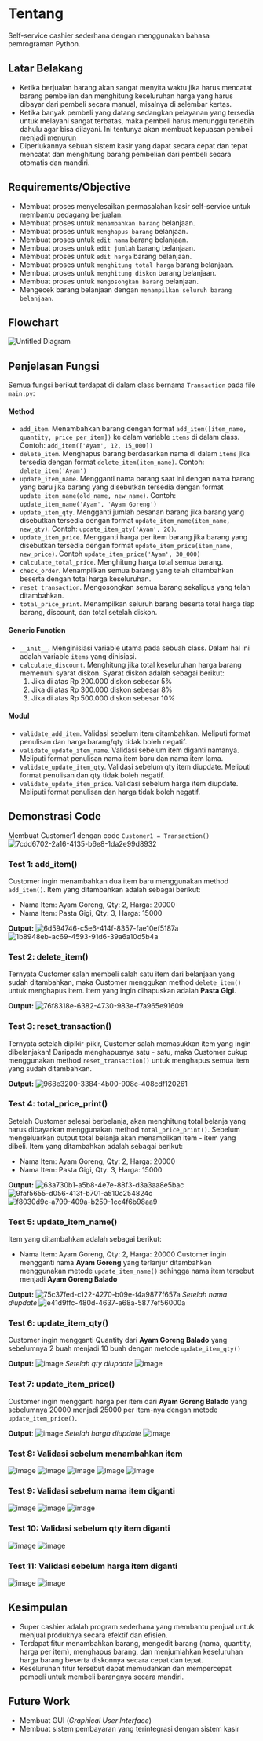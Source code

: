 # Tentang
Self-service cashier sederhana dengan menggunakan bahasa pemrograman Python.

## Latar Belakang
- Ketika berjualan barang akan sangat menyita waktu jika harus mencatat barang pembelian dan menghitung keseluruhan harga yang harus dibayar dari pembeli secara manual, misalnya di selembar kertas.
- Ketika banyak pembeli yang datang sedangkan pelayanan yang tersedia untuk melayani sangat terbatas, maka pembeli harus menunggu terlebih dahulu agar bisa dilayani. Ini tentunya akan membuat kepuasan pembeli menjadi menurun
- Diperlukannya sebuah sistem kasir yang dapat secara cepat dan tepat mencatat dan menghitung barang pembelian dari pembeli secara otomatis dan mandiri.

## Requirements/Objective
- Membuat proses menyelesaikan permasalahan kasir self-service untuk membantu pedagang berjualan.
- Membuat proses untuk `menambahkan barang` belanjaan.
- Membuat proses untuk `menghapus barang` belanjaan.
- Membuat proses untuk `edit nama` barang belanjaan.
- Membuat proses untuk `edit jumlah` barang belanjaan. 
- Membuat proses untuk `edit harga` barang belanjaan.
- Membuat proses untuk `menghitung total harga` barang belanjaan.
- Membuat proses untuk `menghitung diskon` barang belanjaan.
- Membuat proses untuk `mengosongkan barang` belanjaan.
- Mengecek barang belanjaan dengan `menampilkan seluruh barang belanjaan`.

## Flowchart
![Untitled Diagram](https://user-images.githubusercontent.com/24706517/210150924-1bea1e4e-c470-417c-9b0a-7e93188c96c8.jpg)

## Penjelasan Fungsi
Semua fungsi berikut terdapat di dalam class bernama `Transaction` pada file `main.py`:

#### Method
- `add_item`. Menambahkan barang dengan format `add_item([item_name, quantity, price_per_item])` ke dalam variable `items` di dalam class. Contoh: `add_item(['Ayam', 12, 15_000])`
- `delete_item`. Menghapus barang berdasarkan nama di dalam `items` jika tersedia dengan format `delete_item(item_name)`. Contoh: `delete_item('Ayam')`
- `update_item_name`. Mengganti nama barang saat ini dengan nama barang yang baru jika barang yang disebutkan tersedia dengan format `update_item_name(old_name, new_name)`. Contoh: `update_item_name('Ayam', 'Ayam Goreng')`
- `update_item_qty`. Mengganti jumlah pesanan barang jika barang yang disebutkan tersedia dengan format `update_item_name(item_name, new_qty)`. Contoh: `update_item_qty('Ayam', 20)`.
- `update_item_price`. Mengganti harga per item barang jika barang yang disebutkan tersedia dengan format `update_item_price(item_name, new_price)`. Contoh `update_item_price('Ayam', 30_000)`
- `calculate_total_price`. Menghitung harga total semua barang.
- `check_order`. Menampilkan semua barang yang telah ditambahkan beserta dengan total harga keseluruhan.
- `reset_transaction`. Mengosongkan semua barang sekaligus yang telah ditambahkan.
- `total_price_print`. Menampilkan seluruh barang beserta total harga tiap barang, discount, dan total setelah diskon.

#### Generic Function
- `__init__`. Menginisiasi variable utama pada sebuah class. Dalam hal ini adalah variable `items` yang dinisiasi.
- `calculate_discount`. Menghitung jika total keseluruhan harga barang memenuhi syarat diskon. Syarat diskon adalah sebagai berikut:
	1. Jika di atas Rp 200.000 diskon sebesar 5%
	2. Jika di atas Rp 300.000 diskon sebesar 8%
	3. Jika di atas Rp 500.000 diskon sebesar 10%

#### Modul
- `validate_add_item`. Validasi sebelum item ditambahkan. Meliputi format penulisan dan harga barang/qty tidak boleh negatif.
- `validate_update_item_name`. Validasi sebelum item diganti namanya. Meliputi format penulisan nama item baru dan nama item lama.
- `validate_update_item_qty`. Validasi sebelum qty item diupdate. Meliputi format penulisan dan qty tidak boleh negatif.
- `validate_update_item_price`. Validasi sebelum harga item diupdate. Meliputi format penulisan dan harga tidak boleh negatif.

## Demonstrasi Code
Membuat Customer1 dengan code `Customer1 = Transaction()`
![7cdd6702-2a16-4135-b6e8-1da2e99d8932](https://user-images.githubusercontent.com/24706517/210150937-b8ca9f67-2b97-4bab-bae6-39cd9c7cb746.png)

### Test 1: add_item()
Customer ingin menambahkan dua item baru menggunakan method `add_item()`. Item yang ditambahkan adalah sebagai berikut:
- Nama Item: Ayam Goreng, Qty: 2, Harga: 20000
- Nama Item: Pasta Gigi, Qty: 3, Harga: 15000

**Output:**
![6d594746-c5e6-414f-8357-fae10ef5187a](https://user-images.githubusercontent.com/24706517/210166197-f7d170f6-aae2-499d-b6bf-63bfc65b0c35.png)
![1b8948eb-ac69-4593-91d6-39a6a10d5b4a](https://user-images.githubusercontent.com/24706517/210166208-3c0358f9-60c4-4207-abf5-16879a89f7b9.png)


### Test 2: delete_item()
Ternyata Customer salah membeli salah satu item dari belanjaan yang sudah ditambahkan, maka Customer menggukan method `delete_item()` untuk menghapus item. Item yang ingin dihapuskan adalah **Pasta Gigi**.

**Output:**
![76f8318e-6382-4730-983e-f7a965e91609](https://user-images.githubusercontent.com/24706517/210150989-d088f6dc-b84a-4d03-a4e0-58fcba2efe8c.png)


### Test 3: reset_transaction()
Ternyata setelah dipikir-pikir, Customer salah memasukkan item yang ingin dibelanjakan! Daripada menghapusnya satu - satu, maka Customer cukup menggunakan method `reset_transaction()` untuk menghapus semua item yang sudah ditambahkan.

**Output:**
![968e3200-3384-4b00-908c-408cdf120261](https://user-images.githubusercontent.com/24706517/210151004-7595102c-2295-4c95-aa2b-d371ee05f86b.png)


### Test 4: total_price_print()
Setelah Customer selesai berbelanja, akan menghitung total belanja yang harus dibayarkan menggunakan method `total_price_print()`. Sebelum mengeluarkan output total belanja akan menampilkan item - item yang dibeli. Item yang ditambahkan adalah sebagai berikut:
- Nama Item: Ayam Goreng, Qty: 2, Harga: 20000
- Nama Item: Pasta Gigi, Qty: 3, Harga: 15000

**Output:**
![63a730b1-a5b8-4e7e-88f3-d3a3aa8e5bac](https://user-images.githubusercontent.com/24706517/210166274-41cacc23-09e7-451c-bf09-355c6d6c6c83.png)
![9faf5655-d056-413f-b701-a510c254824c](https://user-images.githubusercontent.com/24706517/210166275-8dccabfb-6689-4b44-b3a2-85dacb7fb000.png)
![f8030d9c-a799-409a-b259-1cc4f6b98aa9](https://user-images.githubusercontent.com/24706517/210166276-a28641ed-7004-44d5-be9a-00e9b1d9798a.png)



### Test 5: update_item_name()
Item yang ditambahkan adalah sebagai berikut:
- Nama Item: Ayam Goreng, Qty: 2, Harga: 20000
Customer ingin mengganti nama **Ayam Goreng** yang terlanjur ditambahkan menggunakan metode `update_item_name()` sehingga nama item tersebut menjadi **Ayam Goreng Balado**

**Output:**
![75c37fed-c122-4270-b09e-f4a9877f657a](https://user-images.githubusercontent.com/24706517/210166311-c87cef71-d664-4ac7-8de0-2410c782c0be.png)
_Setelah nama diupdate_
![e41d9ffc-480d-4637-a68a-5877ef56000a](https://user-images.githubusercontent.com/24706517/210166313-302e0226-422e-4dd5-aa43-7b09325b1ca7.png)


### Test 6: update_item_qty()
Customer ingin mengganti Quantity dari **Ayam Goreng Balado** yang sebelumnya 2 buah menjadi 10 buah dengan metode `update_item_qty()`

**Output:**
![image](https://user-images.githubusercontent.com/24706517/210166894-34972f6a-d3f7-4dad-a940-9c75bd198628.png)
_Setelah qty diupdate_
![image](https://user-images.githubusercontent.com/24706517/210166907-b0fd9a26-e577-459d-a4f0-2de72bb8ae1b.png)

### Test 7: update_item_price()
Customer ingin mengganti harga per item dari **Ayam Goreng Balado** yang sebelumnya 20000 menjadi 25000 per item-nya dengan metode `update_item_price()`.

**Output**:
![image](https://user-images.githubusercontent.com/24706517/210166936-a67c7892-0700-4dda-a43b-7e1be2b4abd4.png)
_Setelah harga diupdate_
![image](https://user-images.githubusercontent.com/24706517/210166949-012bd4f0-00cf-4a14-870f-2fe5163c9f66.png)

### Test 8: Validasi sebelum menambahkan item
![image](https://user-images.githubusercontent.com/24706517/210167540-0839e7b0-4550-4486-8fb4-259598ad7952.png)
![image](https://user-images.githubusercontent.com/24706517/210167544-32f469cf-1dc1-4651-b731-c267a6d60235.png)
![image](https://user-images.githubusercontent.com/24706517/210167548-59950894-8d1d-4f87-af0e-9b10341a1b51.png)
![image](https://user-images.githubusercontent.com/24706517/210167554-24df2bdc-9132-4ff3-9e6e-219290f88f03.png)
![image](https://user-images.githubusercontent.com/24706517/210167558-6dcca693-291d-443a-b7f4-dc52f2a3717a.png)

### Test 9: Validasi sebelum nama item diganti
![image](https://user-images.githubusercontent.com/24706517/210167574-b367c387-c296-426a-a20d-f976e9acc5ba.png)
![image](https://user-images.githubusercontent.com/24706517/210167583-0de036b9-9f32-4380-83ac-0ceeb24ddde4.png)
![image](https://user-images.githubusercontent.com/24706517/210167592-86360c7e-ab47-466f-81a7-1a897b382a0e.png)

### Test 10: Validasi sebelum qty item diganti
![image](https://user-images.githubusercontent.com/24706517/210167618-7b8df7fd-659b-4ad1-b289-7c03a69e9cf3.png)
![image](https://user-images.githubusercontent.com/24706517/210167625-45149a4c-36eb-47e3-8424-864fc16e0e96.png)

### Test 11: Validasi sebelum harga item diganti
![image](https://user-images.githubusercontent.com/24706517/210167643-5ccfec0a-ba19-4051-91fd-18406ffc4038.png)
![image](https://user-images.githubusercontent.com/24706517/210167653-14a92ad8-fe32-4185-bb45-665c3c0d6b9a.png)

## Kesimpulan
- Super cashier adalah program sederhana yang membantu penjual untuk menjual produknya secara efektif dan efisien.
- Terdapat fitur menambahkan barang, mengedit barang (nama, quantity, harga per item), menghapus barang, dan menjumlahkan keseluruhan harga barang beserta diskonnya secara cepat dan tepat.
- Keseluruhan fitur tersebut dapat memudahkan dan mempercepat pembeli untuk membeli barangnya secara mandiri.

## Future Work
- Membuat GUI (_Graphical User Interface_)
- Membuat sistem pembayaran yang terintegrasi dengan sistem kasir
